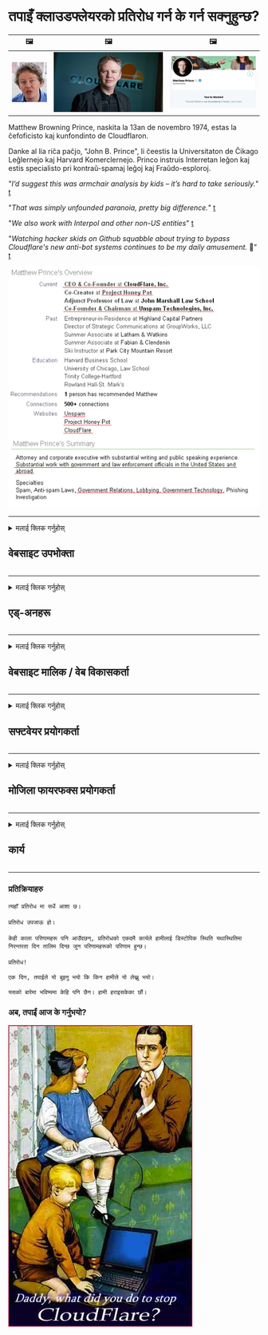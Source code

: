 # तपाइँ क्लाउडफ्लेयरको प्रतिरोध गर्न के गर्न सक्नुहुन्छ?

| 🖼 | 🖼 | 🖼 |
| --- | --- | --- |
| ![](../image/matthew_prince_teen.jpg) | ![](../image/matthew_prince.jpg) | ![](../image/blockedbymatthewprince.jpg) |


Matthew Browning Prince, naskita la 13an de novembro 1974, estas la ĉefoficisto kaj kunfondinto de Cloudflaron.

Danke al lia riĉa paĉjo, "John B. Prince", li ĉeestis la Universitaton de Ĉikago Leĝlernejo kaj Harvard Komerclernejo.
Princo instruis Interretan leĝon kaj estis specialisto pri kontraŭ-spamaj leĝoj kaj Fraŭdo-esploroj.


"*I’d suggest this was armchair analysis by kids – it’s hard to take seriously.*" [t](https://www.theguardian.com/technology/2015/nov/19/cloudflare-accused-by-anonymous-helping-isis)

"*That was simply unfounded paranoia, pretty big difference.*"  [t](https://twitter.com/xxdesmus/status/992757936123359233)

"*We also work with Interpol and other non-US entities*" [t](https://twitter.com/eastdakota/status/1203028504184360960)

"*Watching hacker skids on Github squabble about trying to bypass Cloudflare's new anti-bot systems continues to be my daily amusement.* 🍿" [t](https://twitter.com/eastdakota/status/1273277839102656515)


![](../image/whoismp.jpg)

---


<details>
<summary>मलाई क्लिक गर्नुहोस्

## वेबसाइट उपभोक्ता
</summary>


- यदि तपाइँलाई मनपर्ने वेबसाइटले क्लाउडफ्लेयर प्रयोग गरिरहेको छ भने, उनीहरूलाई क्लाउडफ्लेयर प्रयोग नगर्न भन्नुहोस्।
  - फेसबुक, रेडडिट, ट्विटर वा म्यास्टोडन जस्ता सामाजिक मिडियामा ह्वाइनिंगले कुनै फरक पार्दैन। [कार्यहरू ह्यासट्यागभन्दा ठूलो हुन्छन्।](https://twitter.com/phyzonloop/status/1274132092490862594)
  - वेबसाइट मालिकलाई सम्पर्क गर्न कोशिस गर्नुहोस् यदि तपाईं आफूलाई उपयोगी बनाउन चाहानुहुन्छ भने।

[क्लाउडफ्लेयरले भने](https://github.com/Eloston/ungoogled-chromium/issues/783):
```
हामी तपाईंलाई सिफारिस गर्दछौं कि तपाईं विशिष्ट सेवाहरू वा साइटहरू जुन तपाईं यस मुद्दामा चलाउनुहुन्छ र तपाईंको अनुभव साझा गर्नका लागि प्रशासकहरूसँग सम्पर्क राख्नुहोस्।
```

[यदि तपाईं यसको लागि सोध्दैनन्, वेबसाइट मालिकलाई यो समस्या कहिले पनि थाहा हुँदैन।](../PEOPLE.md)

![](../image/liberapay.jpg)

[सफल उदाहरण](https://counterpartytalk.org/t/turn-off-cloudflare-on-counterparty-co-plz/164/5).<br>
तिमीलाई समस्या छ? [अब आफ्नो आवाज उठाउनुहोस्।](https://github.com/maraoz/maraoz.github.io/issues/1) तल उदाहरण।

```
तपाईं केवल कर्पोरेट सेन्सरशिप र सामूहिक निगरानीमा मद्दत गर्दै हुनुहुन्छ।
http://crimeflare.eu.org
```

```
तपाईंको वेब पृष्ठ क्लाउडफ्लेयरको गोपनीयता-दुरुपयोग निजी पर्खाल-बगैंचामा छ।
http://crimeflare.eu.org
```

- वेबसाइटको गोपनीयता नीति पढ्न केहि समय लिनुहोस्।
  - यदि वेबसाइट क्लाउडफ्लेयर पछाडि छ वा वेबसाइटले क्लाउडफ्लेयरमा जडान गरिएका सेवाहरू प्रयोग गरिरहेको छ।

यसले "क्लाउडफ्लेयर" के हो बुझाउनु पर्छ, र क्लाउडफ्लेयरको साथ तपाईंको डाटा साझा गर्न अनुमतिको लागि सोध्नु पर्छ। त्यसो गर्न असफल भएमा विश्वास भंग हुनेछ र प्रश्नमा रहेको वेबसाइटलाई वेवास्ता गर्नुपर्छ।

[एक स्वीकार्य गोपनीयता नीति उदाहरण यहाँ छ](https://archive.is/bDlTz) ("Subprocessors" > "Entity Name")

```
मैले तपाईंको गोपनीयता नीति पढेको छु र क्लाउडफ्लेयर शब्द भेटिन।
यदि तपाईं क्लाउडफ्लेयरमा मेरो डाटा फीड गर्न जारी राख्नुहुन्छ भने म तपाईंसँग डाटा साझेदारी गर्न अस्वीकार गर्दछु।
http://crimeflare.eu.org
```

यो गोपनीयता नीतिको उदाहरण हो जसमा क्लाउडफ्लेयर शब्द छैन।
[Liberland Jobs](https://archive.is/daKIr) [privacy policy](https://docsend.com/view/feiwyte):

![](../image/cfwontobey.jpg)

क्लाउडफ्लेयरको आफ्नै गोपनीयता नीति छ।
[क्लाउडफ्लेयरले doxxing व्यक्तिहरूलाई माया गर्दछ।](https://www.reddit.com/r/GamerGhazi/comments/2s64fe/be_wary_reporting_to_cloudflare/)

वेबसाइटको साइनअप फारमको लागि यहाँ एक राम्रो उदाहरण छ।
AFAIK, शून्य वेबसाइटले यो गर। के तपाईं तिनीहरूलाई विश्वास गर्नुहुन्छ?

```
"XYZ का लागि साइन अप गर्नुहोस्" क्लिक गरेर, तपाईं हाम्रो सेवा सर्तहरू र गोपनीयता कथनलाई मन्जुर गर्नुहुन्छ।
तपाईं क्लाउडफ्लेयरको साथ आफ्नो डाटा साझा गर्न सहमत गर्नुहुन्छ र क्लाउडफ्लेयरको गोपनीयता कथनमा पनि सहमत हुनुहुन्छ।
यदि क्लाउडफ्लेयरले तपाईंको जानकारी लीक गर्दछ वा तपाईंलाई हाम्रो सर्भरहरूमा जडान हुन दिदैन भने, यो हाम्रो गल्ती होईन। [*]

[ साइन अप ] [ म असहमत ]
```
[*] [PEOPLE.md](../PEOPLE.md)


- तिनीहरूको सेवा प्रयोग नगर्न प्रयास गर्नुहोस्। याद गर्नुहोस् तपाइँ क्लाउडफ्लेयर द्वारा हेरिरहनुभएको छ।
  - ["I'm in your TLS, sniffin' your passworz"](../image/iminurtls.jpg)

- अन्य वेबसाइटको लागि खोजी गर्नुहोस्। त्यहाँ इन्टरनेटमा विकल्प र अवसरहरू छन्!

- दैनिक आधारमा टोर प्रयोग गर्न आफ्ना साथीहरूलाई राजी गर्नुहोस्।
  - बेनामी खुला इन्टरनेटको मानक हुनुपर्दछ!
  - [याद गर्नुहोस् कि टोर प्रोजेक्टले यस परियोजनालाई नमनपराउँदछ।](../HISTORY.md)

</details>

------

<details>
<summary>मलाई क्लिक गर्नुहोस्

## एड्-अनहरू
</summary>

- यदि तपाइँको ब्राउजर फायरफक्स, टोर ब्राउजर, वा Ungoogled क्रोमियम तल यी एड्-अनहरू मध्ये एक प्रयोग गर्नुहोस्।
  - यदि तपाईं अन्य नयाँ एड-ऑन थप्न चाहानुहुन्छ भने यसका बारे पहिला सोध्नुहोस्।


| नाम | विकासकर्ता | समर्थन | ब्लक गर्न सक्दछ | सूचित गर्न सक्दछ | Chrome |
| -------- | -------- | -------- | -------- | -------- | -------- |
| [Bloku Cloudflaron MITM-Atakon](../subfiles/about.bcma.md) | #Addon | [ ? ](http://crimeflare.eu.org/) | **हो**     | **हो**     |  **हो** |
| [Ĉu ligoj estas vundeblaj al MITM-atako?](../subfiles/about.ismm.md) | #Addon | [ ? ](http://crimeflare.eu.org/) | होईन     | **हो**     |  **हो** |
| [Ĉu ĉi tiuj ligoj blokos Tor-uzanton?](../subfiles/about.isat.md) | #Addon | [ ? ](http://crimeflare.eu.org/) | होईन     | **हो**     |  **हो** |
| [Block Cloudflare MITM Attack](https://trac.torproject.org/projects/tor/attachment/ticket/24351/block_cloudflare_mitm_attack-1.0.14.1-an%2Bfx.xpi)<br>[**DELETED BY TOR PROJECT**](../HISTORY.md) | nullius | [ ? ](../tool/block_cloudflare_mitm_fx), [Link](http://crimeflare.eu.org/) | **हो**     | **हो**     |  होईन |
| [TPRB](http://34ahehcli3epmhbu2wbl6kw6zdfl74iyc4vg3ja4xwhhst332z3knkyd.onion/) | Sw | [ ? ](http://34ahehcli3epmhbu2wbl6kw6zdfl74iyc4vg3ja4xwhhst332z3knkyd.onion/) | **हो**     | **हो**     |  होईन |
| [Detect Cloudflare](https://addons.mozilla.org/en-US/firefox/addon/detect-cloudflare/) | Frank Otto | [ ? ](https://github.com/traktofon/cf-detect) | होईन     | **हो**     |  होईन |
| [True Sight](https://addons.mozilla.org/en-US/firefox/addon/detect-cloudflare-plus/) | claustromaniac | [ ? ](https://github.com/claustromaniac/detect-cloudflare-plus) | होईन     | **हो**     |  होईन |
| [Which Cloudflare datacenter am I visiting?](https://addons.mozilla.org/en-US/firefox/addon/cf-pop/) | 依云 | [ ? ](https://github.com/lilydjwg/cf-pop) | होईन     | **हो**     |  होईन |


- "डीसेन्ट्रालेइज" "CDNJS (क्लाउडफ्लेयर)" मा जडान रोक्न सक्दछ।
  - यसले नेटवर्कहरूमा पुग्न धेरै अनुरोधहरूलाई रोक्छ, र साइटहरू बिच्छेद गर्न स्थानीय फाईलहरू पुर्‍याउँछ।
  - विकासकर्ताले जवाफ दियो: "[very concerning indeed](https://github.com/Synzvato/decentraleyes/issues/236#issuecomment-352049501)", "[widespread usage severely centralizes the web](https://github.com/Synzvato/decentraleyes/issues/251#issuecomment-366752049)"

- [तपाइँ तपाइँको प्रमाणपत्र प्राधिकरण (CA) बाट क्लाउडफ्लेयर प्रमाणपत्र हटाउन वा अविश्वास गर्न सक्नुहुन्छ।](https://www.ssl.com/how-to/remove-root-certificate-firefox/)

</details>

------

<details>
<summary>मलाई क्लिक गर्नुहोस्

## वेबसाइट मालिक / वेब विकासकर्ता
</summary>


![](../image/word_cloudflarefree.jpg)

- क्लाउडफ्लेयर समाधान, अवधि प्रयोग नगर्नुहोस्।
  - तपाई त्यो भन्दा राम्रो गर्न सक्नुहुन्छ, हैन? [क्लाउडफ्लेयर सदस्यताहरू, योजनाहरू, डोमेनहरू, वा खाताहरू हटाउने तरिका यहाँ छ।](https://support.cloudflare.com/hc/en-us/articles/200167776-Removing-subscriptions-plans-domains-or-accounts)

| 🖼 | 🖼 |
| --- | --- |
| ![](../image/htmlalertcloudflare.jpg) | ![](../image/htmlalertcloudflare2.jpg) |

- थप ग्राहकहरू चाहनुहुन्छ? तिमीलाई थाहा छ के गर्ने। स "्केत "रेखाको माथि" हो।
  - [नमस्कार, तपाईंले "हामी तपाईंको गोपनीयतालाई गम्भीर रूपमा लिन्छौं" लेखे तर मैले "त्रुटि 3०3 निषेधित बेनामी प्रोक्सीलाई अनुमति छैन" मिल्यो।](https://it.slashdot.org/story/19/02/19/0033255/stop-saying-we-take-your-privacy-and-security-seriously) किन तपाईं Tor वा VPN रोक्दै हुनुहुन्छ? र तपाईं किन अस्थायी ईमेलहरू रोक्दै हुनुहुन्छ?

![](../image/anonexist.jpg)

- क्लाउडफ्लेयर प्रयोग गर्दा आउटेजको सम्भावना बढ्नेछ। यदि तपाईंको सर्वर तल छ वा क्लाउडफ्लेयर तल छ भने आगन्तुकहरूले तपाईंको वेबसाइटमा पहुँच गर्न सक्दैनन्।
  - [के तपाई वास्तवमै क्लाउडफ्लेयर कहिल्यै तल झर्दैन भन्ने सोच्नुहुन्छ?](https://www.ibtimes.com/cloudflare-down-not-working-sites-producing-504-gateway-timeout-errors-2618008) [Another](https://twitter.com/Jedduff/status/1097875615997399040) [sample](https://twitter.com/search?f=tweets&vertical=default&q=Cloudflare%20is%20having%20problems). [Need more](../PEOPLE.md)?

![](../image/cloudflareinternalerror.jpg)

- तपाईंको "एपीआई सेवा", "सफ्टवेयर अद्यावधिक सर्भर" वा "आरएसएस फिड" प्रोक्सी गर्न क्लाउडफ्लेयर प्रयोग गर्नाले तपाइँको ग्राहकलाई हानी गर्छ। एक ग्राहकले तपाईलाई बोलाए र भन्यो "म तपाईको एपीआई अब प्रयोग गर्न सक्दिन", र तपाईलाई केहि थाहा छैन के भइरहेको छ। क्लाउडफ्लेयरले चुपचाप तपाईंको ग्राहकलाई रोक्न सक्छ। तपाईं यो ठीक छ जस्तो लाग्छ?
  - त्यहाँ धेरै आरएसएस पाठक ग्राहक र आरएसएस रिडर अनलाइन सेवा छन्। यदि तपाईं व्यक्तिहरूलाई सदस्यता लिन अनुमति दिनुहुन्न भने तपाईं किन RSS फिड प्रकाशित गर्दै हुनुहुन्छ?

![](../image/rssfeedovercf.jpg)

- के तपाईंलाई HTTPS प्रमाणपत्र चाहिन्छ? "ले एन्क्रिप्ट गर्नुहोस्" प्रयोग गर्नुहोस् वा यसलाई सीए कम्पनीबाट खरीद गर्नुहोस्।

- के तपाईंलाई DNS सर्भर चाहिन्छ? तपाईंको आफ्नै सर्भर सेट अप गर्न सक्नुहुन्न? कसरी उनीहरूको बारेमा: [Hurricane Electric Free DNS](https://dns.he.net/), [Dyn.com](https://dyn.com/dns/), [1984 Hosting](https://www.1984hosting.com/), [Afraid.Org (व्यवस्थापक तपाईंको खाता मेटाउनुहोस् यदि तपाईं TOR प्रयोग गर्नुहुन्छ)](https://freedns.afraid.org/)
  - [Alternativoj al DNS](../subfiles/alternative.domaindns.md)

- होस्टिंग सेवा खोज्दै हुनुहुन्छ? नि: शुल्क मात्र? कसरी उनीहरूको बारेमा: [Onion Service](http://vww6ybal4bd7szmgncyruucpgfkqahzddi37ktceo3ah7ngmcopnpyyd.onion/en/security/network-security/tor/onionservices-best-practices), [Free Web Hosting Area](https://freewha.com/), [Autistici/Inventati Web Site Hosting](https://www.autinv5q6en4gpf4.onion/services/website), [Github Pages](https://pages.github.com/), [Surge](https://surge.sh/)
  - [क्लाउडफ्लेयरको विकल्प](../subfiles/alternative.cloudflare.md)

- के तपाइँ "क्लाउडफ्लेयर-ipfs.com" प्रयोग गर्दै हुनुहुन्छ? [के तपाईंलाई क्लाउडफ्लेयर आईपीएफएस खराब छ थाहा छ?](../PEOPLE.md)

- वेब अनुप्रयोग फायरवाल स्थापना गर्नुहोस् जस्तै OWASP र Fail2Ban तपाईंको सर्वरमा र यसलाई राम्रोसँग कन्फिगर गर्नुहोस्।
  - टोर रोक्नु भनेको समाधान होईन। केवल सानो नराम्रो प्रयोगकर्ताहरूका लागि सबैलाई सजाय नदिनुहोस्।

- पुन: निर्देशित गर्नुहोस् वा "क्लाउडफ्लेयर वार्प" प्रयोगकर्ताहरूलाई तपाईंको वेबसाइट पहुँच गर्नबाट रोक्नुहोस्। र एक कारण प्रदान गर्नुहोस् यदि तपाईं सक्नुहुन्छ भने।

> आईपी ​​सूची: "[क्लाउडफ्लेयरको हालको आईपी दायरा](cloudflare_inc/)"

> A: केवल तिनीहरूलाई ब्लक गर्नुहोस्

```
server {
...
deny 173.245.48.0/20;
deny 103.21.244.0/22;
deny 103.22.200.0/22;
deny 103.31.4.0/22;
deny 141.101.64.0/18;
deny 108.162.192.0/18;
deny 190.93.240.0/20;
deny 188.114.96.0/20;
deny 197.234.240.0/22;
deny 198.41.128.0/17;
deny 162.158.0.0/15;
deny 104.16.0.0/12;
deny 172.64.0.0/13;
deny 131.0.72.0/22;
deny 2400:cb00::/32;
deny 2606:4700::/32;
deny 2803:f800::/32;
deny 2405:b500::/32;
deny 2405:8100::/32;
deny 2a06:98c0::/29;
deny 2c0f:f248::/32;
...
}
```

> B: चेतावनी पृष्ठमा पुन: निर्देशित गर्नुहोस्

```
http {
...
geo $iscf {
default 0;
173.245.48.0/20 1;
103.21.244.0/22 1;
103.22.200.0/22 1;
103.31.4.0/22 1;
141.101.64.0/18 1;
108.162.192.0/18 1;
190.93.240.0/20 1;
188.114.96.0/20 1;
197.234.240.0/22 1;
198.41.128.0/17 1;
162.158.0.0/15 1;
104.16.0.0/12 1;
172.64.0.0/13 1;
131.0.72.0/22 1;
2400:cb00::/32 1;
2606:4700::/32 1;
2803:f800::/32 1;
2405:b500::/32 1;
2405:8100::/32 1;
2a06:98c0::/29 1;
2c0f:f248::/32 1;
}
...
}

server {
...
if ($iscf) {rewrite ^ https://example.com/cfwsorry.php;}
...
}

<?php
header('HTTP/1.1 406 Not Acceptable');
echo <<<CLOUDFLARED
Thank you for visiting ourwebsite.com!<br />
We are sorry, but we can't serve you because your connection is being intercepted by Cloudflare.<br />
Please read http://crimeflare.eu.org for more information.<br />
CLOUDFLARED;
die();
```

- टोर प्याज सेवा सेट गर्नुहोस् वा I2P insite यदि तपाईं स्वतन्त्रतामा विश्वास गर्नुहुन्छ र अज्ञात प्रयोगकर्ताहरूलाई स्वागत गर्नुहुन्छ।

- अन्य क्लियरनेट / टोर डुअल वेबसाइट अपरेटरहरूको सल्लाह लिनुहोस् र अज्ञात साथीहरू बनाउनुहोस्!

</details>

------

<details>
<summary>मलाई क्लिक गर्नुहोस्

## सफ्टवेयर प्रयोगकर्ता
</summary>


- Discord ले क्लाउडफ्लेयर प्रयोग गरिरहेको छ। विकल्पहरू? हामी सुझाव दिन्छौं [**Briar** (Android)](https://f-droid.org/en/packages/org.briarproject.briar.android/), [Ricochet (PC)](https://ricochet.im/), [Tox + Tor (Android/PC)](https://tox.chat/download.html)
  - ब्रायरले टोरे डेमोन समावेश गर्दछ त्यसैले तपाईं ओर्बोट स्थापना गर्नुपर्दैन।
  - Qwtch विकासकर्ताहरू, खुला गोपनीयता, सूचना बिना तिनीहरूको गिट सेवाबाट स्टप_क्लाउडफ्लेयर परियोजना मेटाइयो।

- यदि तपाईं डेबियन GNU / लिनक्स, वा कुनै डेरिभेटिभ प्रयोग गर्नुहुन्छ भने, सदस्यता लिनुहोस्: [bug #831835](https://bugs.debian.org/cgi-bin/bugreport.cgi?bug=831835). र यदि तपाईं सक्नुहुन्छ भने प्याच प्रमाणित गर्न मद्दत गर्नुहोस्, र मर्मतकर्तालाई सहि निष्कर्षमा पुग्न मद्दत गर्नुहोस् कि यो स्वीकार्नुपर्दछ।

- सँधै यी ब्राउजरहरूको सिफारिस गर्नुहोस्।

| नाम | विकासकर्ता | समर्थन | टिप्पणी |
| -------- | -------- | -------- | -------- |
| [Ungoogled-Chromium](https://ungoogled-software.github.io/ungoogled-chromium-binaries/) | Eloston | [ ? ](https://github.com/Eloston/ungoogled-chromium) | PC (Win, Mac, Linux)  _!Tor_ |
| [Bromite](https://www.bromite.org/fdroid) | Bromite | [ ? ](https://github.com/bromite/bromite/issues) | Android  _!Tor_ |
| [Tor Browser](https://www.torproject.org/download/) | Tor Project | [ ? ](https://support.torproject.org/) | PC (Win, Mac, Linux)  _Tor_|
| [Tor Browser Android](https://www.torproject.org/download/) | Tor Project | [ ? ](https://support.torproject.org/) | Android  _Tor_|
| [Onion Browser](https://itunes.apple.com/us/app/onion-browser/id519296448?mt=8) | Mike Tigas | [ ? ](https://github.com/OnionBrowser/OnionBrowser/issues) | Apple iOS  _Tor_|
| [GNU/Icecat](https://www.gnu.org/software/gnuzilla/) | GNU | [ ? ](https://www.gnu.org/software/gnuzilla/) | PC (Linux) |
| [IceCatMobile](https://f-droid.org/en/packages/org.gnu.icecat/) | GNU | [ ? ](https://lists.gnu.org/mailman/listinfo/bug-gnuzilla) | Android |
| [Iridium Browser](https://iridiumbrowser.de/about/) | Iridium | [ ? ](https://github.com/iridium-browser/iridium-browser/) | PC (Win, Mac, Linux, OpenBSD) |


अन्य सफ्टवेयरको गोपनीयता अपूर्ण छ। यसको मतलब टोर ब्राउजर "उत्तम" छैन।
कुनै 100% सुरक्षित छैन न त 100% निजी र इन्टरनेट र प्रविधि मा निजी छ।

- टोर प्रयोग गर्न चाहनुहुन्न? तपाईं टोर डेमनको साथ कुनै पनि ब्राउजर प्रयोग गर्न सक्नुहुनेछ।
  - [नोट गर्नुहोस् कि टोर प्रोजेक्टले यो मनपर्दैन।](https://support.torproject.org/tbb/tbb-9/) टोर ब्राउजर प्रयोग गर्नुहोस् यदि तपाईं त्यसो गर्न सक्षम हुनुहुन्छ भने।
- [टोरको साथ क्रोमियम कसरी प्रयोग गर्ने](../subfiles/chromium_tor.md)


अर्को सफ्टवेयरको गोपनीयता बारे कुरा गरौं।

- [यदि तपाईंले वास्तवमै फायरफक्स प्रयोग गर्न आवश्यक छ भने, "फायरफक्स ईएसआर" छान्नुहोस्।](https://www.mozilla.org/en-US/firefox/organizations/)
  - [फायरफक्स - स्पाइवेयर वाचडग](https://spyware.neocities.org/articles/firefox.html)
  - [फायरफक्सले स्वतन्त्र बोली अस्वीकार गर्दछ, स्वतन्त्र बोलीमा प्रतिबन्ध लगाउँछ](https://web.archive.org/web/20200423010026/https://reclaimthenet.org/firefox-rejects-free-speech-bans-free-speech-commenting-plugin-dissenter-from-its-extensions-gallery/)
  - ["१००+ डाउनभोटहरू। यस्तो देखिन्छ कि एक सफ्टवेयर कम्पनीलाई टाँस्न को लागी ... सफ्टवेयर आजकल धेरै धेरै छ।"](https://old.reddit.com/r/firefox/comments/gutdiw/weve_got_work_to_do_the_mozilla_blog/fslbbb6/)
  - [ओह, किन फायरफक्सले मेरो यूआरएल बारमा प्रायोजित लिंकहरू देखाउँदै छ?](https://www.reddit.com/r/firefox/comments/jybx2w/uh_why_is_firefox_showing_me_sponsored_links_in/)
  - [मोजिला - शैतान अवतार](https://digdeeper.neocities.org/ghost/mozilla.html)

- [याद गर्नुहोस्, मोजिल्लाले क्लाउडफ्लेयर सेवा प्रयोग गरिरहेको छ।](https://www.robtex.com/dns-lookup/www.mozilla.org) [तिनीहरू आफ्नो उत्पादनमा क्लाउडफ्लेयरको डीएनएस सेवा पनि प्रयोग गरिरहेछन्।](https://www.theregister.co.uk/2018/03/21/mozilla_testing_dns_encryption/)

- [मोजिलाले आधिकारिक रूपमा यो टिकट अस्वीकार गर्‍यो।](https://bugzilla.mozilla.org/show_bug.cgi?id=1426618)

- [फायरफक्स फोकस एक मजाक हो।](https://github.com/mozilla-mobile/focus-android/issues/1743) [तिनीहरूले टेलमेट्री बन्द गर्ने वाचा गरे तर तिनीहरूले यो परिवर्तन गरे।](https://github.com/mozilla-mobile/focus-android/issues/4210)

- [पालेमुन / बेसिलिस्क विकासकर्ताले क्लाउडफ्लेयर मन पराउँछन्।](https://github.com/mozilla-mobile/focus-android/issues/1743#issuecomment-345993097)
  - [प्याले मूनको आर्काइभ सर्वरले १ware महिनासम्म ह्याक गरेर मालवेयर फैलायो](https://www.reddit.com/r/privacytoolsIO/comments/cc808y/pale_moons_archive_server_hacked_and_spread/)
  - उहाँ टोर प्रयोगकर्ताहरूलाई पनि घृणा गर्नुहुन्छ - "[यो टोर तिर शत्रुतापूर्ण गरौं। मलाई लाग्छ धेरै साइटहरू यसको अत्यधिक दुरुपयोग कारकलाई विचार गर्दै टोर प्रति शत्रुतापूर्ण हुनुपर्दछ।](https://github.com/yacy/yacy_search_server/issues/314#issuecomment-565932097)"

- [वाटरफक्समा गम्भीर "फोन होम" समस्या छ](https://spyware.neocities.org/articles/waterfox.html)

- [गुगल क्रोम एक स्पाइवेयर हो।](https://www.gnu.org/proprietary/malware-google.en.html)
  - [गुगलले तपाईंको गतिविधि प्रोफाइल गर्दछ।](https://spyware.neocities.org/articles/chrome.html)

- [SRWare Iron धेरै फोन घर जडान बनाउन।](https://spyware.neocities.org/articles/iron.html) यो गुगल डोमेनमा पनि जडान गर्दछ।

- [बहादुर ब्राउजर व्हाइटलिस्ट फेसबुक / ट्विटर ट्र्याकरहरू।](https://www.bleepingcomputer.com/news/security/facebook-twitter-trackers-whitelisted-by-brave-browser/)
  - [यहाँ थप मुद्दाहरू छन्।](https://spyware.neocities.org/articles/brave.html)
  - [binance सम्बद्ध आईडी](https://twitter.com/cryptonator1337/status/1269594587716374528)

- [माईक्रोसफ्ट एजले फेसबुकको उपयोगकर्ताको पछाडि फ्ल्यास कोड चलाउन दिन्छ।](https://www.zdnet.com/article/microsoft-edge-lets-facebook-run-flash-code-behind-users-backs/)

- [भिवालदीले तपाइँको गोपनीयतालाई आदर गर्दैन।](https://spyware.neocities.org/articles/vivaldi.html)

- [ओपेरा स्पायवेयर स्तर: अत्यधिक उच्च](https://spyware.neocities.org/articles/opera.html)

- Apple iOS: [तपाइँ आईओएस मा सबै मा उपयोग गर्नु हुँदैन, मुख्य किनभने यो मालवेयर हो।](https://www.gnu.org/proprietary/malware-apple.html)

त्यसकारण हामी माथि तालिका मात्र सिफारिस गर्दछौं। अरु केही छैन।

</details>

------

<details>
<summary>मलाई क्लिक गर्नुहोस्

## मोजिला फायरफक्स प्रयोगकर्ता
</summary>


- "फायरफक्स नाइटली" ले अप्ट-आउट विधि बिना मोजिला सर्भरहरूमा डिबग-स्तर जानकारी पठाउँदछ।
  - [मोजिला सर्भरहरू क्लाउडफ्लेयरमा छन्](https://www.digwebinterface.com/?hostnames=www.mozilla.org%0D%0Amozilla.cloudflare-dns.com&type=&ns=resolver&useresolver=8.8.4.4&nameservers=)

- फायरफक्सलाई मोजिला सर्भरहरूमा जडान हुन निषेध गर्न सम्भव छ।
  - [मोजिलाको नीति-टेम्प्लेट गाइड](https://github.com/mozilla/policy-templates/blob/master/README.md)
  - दिमागमा राख्नुहोस् कि यो ट्रिकले पछिल्लो संस्करणमा काम गर्न रोक्न सक्दछ किनकि मोजिला आफैले स्वेतसूची गर्न मनपराउँदछ।
  - तिनीहरूलाई पूर्ण रूपमा रोक्न फायरवाल र DNS फिल्टर प्रयोग गर्नुहोस्।

"`/distribution/policies.json`"

>     "WebsiteFilter": {
> 		"Block": [
> 		"*://*.mozilla.com/*",
> 		"*://*.mozilla.net/*",
> 		"*://*.mozilla.org/*",
> 		"*://webcompat.com/*",
> 		"*://*.firefox.com/*",
> 		"*://*.thunderbird.net/*",
> 		"*://*.cloudflare.com/*"
> 		]
>     },


- ~~Mozilla को ट्र्याकरमा बग रिपोर्ट गर्नुहोस्, उनीहरूलाई क्लाउडफ्लेयर प्रयोग नगर्न भन्दै।~~ त्यहाँ बगजिलामा बग रिपोर्ट थियो। धेरै व्यक्तिहरू उनीहरूको चिन्ता पोष्ट गरियो, तर बग २०१ 2018 मा प्रशासकद्वारा लुकाइएको थियो।

- तपाईं फायरफक्समा DoH असक्षम गर्न सक्नुहुन्छ।
  - [फायरफक्सको पूर्वनिर्धारित DNS प्रदायक परिवर्तन गर्नुहोस्](../subfiles/change-firefox-dns.md)

![](../image/firefoxdns.jpg)

- [यदि तपाईं गैर- ISP DNS प्रयोग गर्न चाहानुहुन्छ भने, OpenNIC Tier2 DNS सेवा वा कुनै पनि गैर-क्लाउडफ्लेयर DNS सेवाहरूको प्रयोग गर्ने बारे विचार गर्नुहोस्।](https://wiki.opennic.org/start)
![](../image/opennic.jpg)
  - DNS का साथ क्लाउडफ्लेयर रोक्नुहोस्। [Crimeflare DNS](../subfiles/service.publicdns.md)

- तपाईं टोरलाई DNS रिजल्भरको रूपमा प्रयोग गर्न सक्नुहुनेछ। [यदि तपाईं टोर विशेषज्ञ हुनुहुन्न भने, यहाँ प्रश्न सोध्नुहोस्।](https://tor.stackexchange.com/)

> **कसरी?**
> 1. Tor डाउनलोड गर्नुहोस् र तपाईंको कम्प्युटरमा स्थापना गर्नुहोस्।
> 2. यस लाइनलाई "torrc" फाईलमा थप्नुहोस्।
> DNSPort 127.0.0.1:53
> 3. पुनः सुरु गर्नुहोस्
> 4. तपाइँको कम्प्युटरको DNS सर्भर "१२7.०.०.१" मा सेट गर्नुहोस्।

</details>

------

<details>
<summary>मलाई क्लिक गर्नुहोस्

## कार्य
</summary>


- अरूलाई क्लाउडफ्लेयरको खतराहरूको बारेमा बताउनुहोस्।

- [यो भण्डार सुधार गर्न मद्दत गर्नुहोस्।](http://crimeflare.eu.org)
  - दुबै सूचीहरू, यसको बिरूद्ध तर्कहरू र विवरणहरू।

- [कागजात गर्नुहोस् र धेरै सार्वजनिक गर्नुहोस् जहाँ चीजहरू क्लाउडफ्लेयर (र समान कम्पनिहरू) सँग गलत हुन्छन्, निश्चित गर्नुहोस् जब तपाईं यस्तो गर्नुहुँदा यस भण्डारको उल्लेख गर्न निश्चित हुनुहुन्छ।](http://crimeflare.eu.org) :)

- टोर डिफल्टद्वारा अधिक व्यक्तिहरू लिनुहोस् ताकि तिनीहरू वेबको अनुभव संसारका विभिन्न भागहरूको दृष्टिकोणबाट गर्न सक्दछन्।

- समूहहरू सुरू गर्नुहोस्, सामाजिक मिडिया र meatspace मा, क्लाउडफ्लेयरबाट संसारलाई स्वतन्त्र गर्न समर्पित।

- जहाँ उपयुक्त छ, यो भण्डारमा यी समूहहरूमा लिंक गर्नुहोस् - यो समूहको रूपमा मिलेर काम गर्ने समन्वयको लागि ठाउँ हुन सक्छ।

- [एक कूप सुरू गर्नुहोस् जुन क्लाउडफ्लेयरको अर्थपूर्ण गैर कर्पोरेट विकल्प प्रदान गर्न सक्दछ।](../subfiles/alternative.cloudflare.md)

- हामीलाई कुनै पनि विकल्पहरू थाहा दिनुहोस् कम्तिमा क्लाउडफ्लेयरको बिरूद्ध बहु-स्तरित रक्षा प्रदान गर्न मद्दतको लागि।

- यदि तपाईं क्लाउडफ्लेयर ग्राहक हुनुहुन्छ भने, आफ्नो गोपनीयता सेटिंग्स सेट गर्नुहोस्, र तिनीहरूलाई उल्ल .्घन गर्न प्रतीक्षा गर्नुहोस्।
  - [त्यसोभए तिनीहरूलाई विरोधी स्प्याम / गोपनीयता उल्ल privacy्घन शुल्क अन्तर्गत ल्याउनुहोस्।](https://twitter.com/thexpaw/status/1108424723233419264)

- यदि तपाईं संयुक्त राज्य अमेरिकामा हुनुहुन्छ र वेबसाइटमा प्रश्न भएको बैंक वा एकाउन्टेन्ट हो भने, ग्र्याम ch लीच – ब्लिली एक्ट, वा अमेरिकन डिसेबिलिटी ऐन अन्तर्गत अमेरिकीहरू बीच कानुनी दवाव ल्याउने प्रयास गर्नुहोस् र हामीलाई कति टाढासम्म पुग्नुहोस् भनेर हामीलाई रिपोर्ट गर्नुहोस्। ।

- यदि वेबसाइट एक सरकारी साइट हो भने अमेरिकी संविधानको पहिलो संशोधन अन्तर्गत कानुनी दवाव ल्याउने प्रयास गर्नुहोस्।

- यदि तपाईं EU नागरिक हुनुहुन्छ भने, सामान्य डाटा संरक्षण नियमन अन्तर्गत तपाईंको व्यक्तिगत जानकारी पठाउन वेबसाइटमा सम्पर्क गर्नुहोस्। यदि उनीहरूले तपाईलाई तपाईको जानकारी दिन अस्वीकार गर्छन् भने त्यो कानूनको उल्ल .्घन हो।

- कम्पनीहरू जसले आफ्नो वेबसाइटमा सेवा प्रस्ताव गर्छन् भनेर उपभोक्ता सुरक्षा संगठन र बीबीबी लाई "झूटा विज्ञापन" को रूपमा रिपोर्ट गर्ने प्रयास गर्नुहोस्। क्लाउडफ्लेयर वेबसाइटहरू क्लाउडफ्लेयर सर्भरहरू द्वारा सेवा गरिन्छ।

- [ITU ले अमेरिकाको सन्दर्भमा सुझाव दिन्छ कि क्लाउडफ्लेयर यति ठूलो हुन थाल्छ कि उनीहरूमाथि विश्वासघात कानून ल्याउन सकिन्छ।](https://www.itu.int/en/ITU-T/Workshops-and-Seminars/20181218/Documents/Geoff_Huston_Presentation.pdf)

- यो GNU GPL संस्करण मा यस्तो सेवा पछाडि स्रोत कोड भण्डारणको बिरूद्ध एउटा प्रावधान समावेश हुन सक्छ, सबै GPLv4 र पछिका प्रोग्रामहरूको लागि आवश्यक छ जुन कम से कम स्रोत कोड टोर प्रयोगकर्ताहरू बिरुद्द भेदभाव नगर्ने माध्यम मार्फत पहुँचयोग्य छ।

</details>

------

### प्रतिक्रियाहरु

```
त्यहाँ प्रतिरोध मा सधैं आशा छ।

प्रतिरोध उपजाऊ हो।

केही काला परिणामहरू पनि आउँदछन्, प्रतिरोधको एकदमै कार्यले हामीलाई डिस्टोपिक स्थिति यथास्थितिमा निरन्तरता दिन तालिम दिन्छ जुन परिणामहरूको परिणाम हुन्छ।

प्रतिरोध!
```

```
एक दिन, तपाईले यो बुझ्नु भयो कि किन हामीले यो लेख्नु भयो।
```

```
यसको बारेमा भविष्यमा केहि पनि छैन। हामी हराइसकेका छौं।
```

### अब, तपाईं आज के गर्नुभयो?


![](../image/stopcf.jpg)
